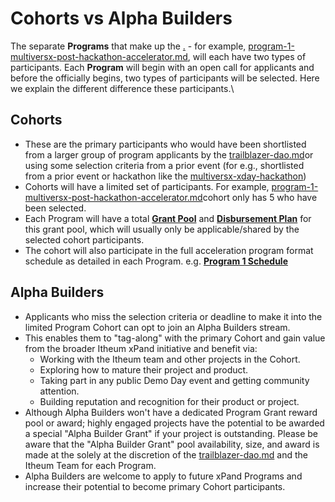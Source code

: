 # Cohorts vs Alpha Builders

The separate **Programs** that make up the [.](./ "mention") - for example, [program-1-multiversx-post-hackathon-accelerator.md](../program-1-multiversx-post-hackathon-accelerator.md "mention"), will each have two types of participants. Each **Program** will begin with an open call for applicants and before the officially begins, two types of participants will be selected. Here we explain the different difference these participants.\


## Cohorts

* These are the primary participants who would have been shortlisted from a larger group of program applicants by the [trailblazer-dao.md](../../trailblazer-dao.md "mention")or using some selection criteria from a prior event (for e.g., shortlisted from a prior event or hackathon like the [multiversx-xday-hackathon](../../../../hackathons-and-dev-challenges/multiversx-xday-hackathon/ "mention"))
* Cohorts will have a limited set of participants. For example, [program-1-multiversx-post-hackathon-accelerator.md](../program-1-multiversx-post-hackathon-accelerator.md "mention")cohort only has 5 who have been selected.
* Each Program will have a total [**Grant Pool**](https://docs.itheum.io/product-docs/protocol/governance/itheum-xpand-dao/program-1-multiversx-post-hackathon-accelerator#grant-pool-for-program) and [**Disbursement Plan**](https://docs.itheum.io/product-docs/protocol/governance/itheum-xpand-dao/program-1-multiversx-post-hackathon-accelerator#disbursement-plan) for this grant pool, which will usually only be applicable/shared by the selected cohort participants.
* The cohort will also participate in the full acceleration program format schedule as detailed in each Program. e.g. [**Program 1 Schedule**](https://docs.itheum.io/product-docs/protocol/governance/itheum-xpand-dao/program-1-multiversx-post-hackathon-accelerator#program-format)



## Alpha Builders

* Applicants who miss the selection criteria or deadline to make it into the limited Program Cohort can opt to join an Alpha Builders stream.
* This enables them to "tag-along" with the primary Cohort and gain value from the broader Itheum xPand initiative and benefit via:
  * Working with the Itheum team and other projects in the Cohort.
  * Exploring how to mature their project and product.
  * Taking part in any public Demo Day event and getting community attention.
  * Building reputation and recognition for their product or project.
* Although Alpha Builders won't have a dedicated Program Grant reward pool or award; highly engaged projects have the potential to be awarded a special "Alpha Builder Grant" if your project is outstanding. Please be aware that the "Alpha Builder Grant" pool availability, size, and award is made at the solely at the discretion of the [trailblazer-dao.md](../../trailblazer-dao.md "mention") and the Itheum Team for each Program.
* Alpha Builders are welcome to apply to future xPand Programs and increase their potential to become primary Cohort participants.

